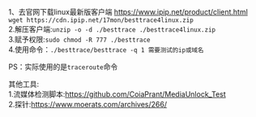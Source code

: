 1、去官网下载linux最新版客户端 https://www.ipip.net/product/client.html   
`wget https://cdn.ipip.net/17mon/besttrace4linux.zip`   
2.解压客户端:`unzip -o -d ./besttrace ./besttrace4linux.zip`   
3.赋予权限:`sudo chmod -R 777 ./besttrace`   
4.使用命令：`./besttrace/besttrace -q 1 需要测试的ip或域名`   

PS：实际使用的是`traceroute`命令

其他工具:   
1.流媒体检测脚本:https://github.com/CoiaPrant/MediaUnlock_Test   
2.探针:https://www.moerats.com/archives/266/
